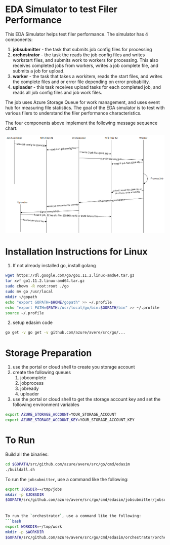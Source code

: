 # EDA Simulator to test Filer Performance

This EDA Simulator helps test filer performance.  The simulator has 4 components:
 1. **jobsubmitter** - the task that submits job config files for processing
 1. **orchestrator** - the task the reads the job config files and writes workstart files, and submits work to workers for processing.  This also receives completed jobs from workers, writes a job complete file, and submits a job for upload.
 1. **worker** - the task that takes a workitem, reads the start files, and writes the complete files and or error file depending on error probability. 
 1. **uploader** - this task receives upload tasks for each completed job, and reads all job config files and job work files.

The job uses Azure Storage Queue for work management, and uses event hub for measuring file statistics.  The goal of the EDA simulator is to test with various filers to understand the filer performance characteristics.

The four components above implement the following message sequence chart:

![Message sequence chart for the job dispatch](../../../../docs/images/edasim/msc.png)

# Installation Instructions for Linux

 1. If not already installed go, install golang

```bash
wget https://dl.google.com/go/go1.11.2.linux-amd64.tar.gz
tar xvf go1.11.2.linux-amd64.tar.gz
sudo chown -R root:root ./go
sudo mv go /usr/local
mkdir ~/gopath
echo "export GOPATH=$HOME/gopath" >> ~/.profile
echo "export PATH=$PATH:/usr/local/go/bin:$GOPATH/bin" >> ~/.profile
source ~/.profile
```

 2. setup edasim code
```bash
go get -v go get -v github.com/azure/avere/src/go/...
```

# Storage Preparation

 1. use the portal or cloud shell to create you storage account
 1. create the following queues
     1. jobcomplete
     1. jobprocess
     1. jobready
     1. uploader
 1. use the portal or cloud shell to get the storage account key and set the following environment variables
```bash
export AZURE_STORAGE_ACCOUNT=YOUR_STORAGE_ACCOUNT
export AZURE_STORAGE_ACCOUNT_KEY=YOUR_STORAGE_ACCOUNT_KEY
```

# To Run

Build all the binaries:
```bash
cd $GOPATH/src/github.com/azure/avere/src/go/cmd/edasim
./buildall.sh
```

To run the `jobsubmitter`, use a command like the following:
```bash
export JOBSDIR=~/tmp/jobs
mkdir -p $JOBSDIR
$GOPATH/src/github.com/azure/avere/src/go/cmd/edasim/jobsubmitter/jobsubmitter -jobBaseFilePath $JOBSDIR -jobCount 20 -userCount 4


To run the `orchestrator`, use a command like the following:
```bash
export WORKDIR=~/tmp/work
mkdir -p $WORKDIR
$GOPATH/src/github.com/azure/avere/src/go/cmd/edasim/orchestrator/orchestrator --jobStartFileBasePath $WORKDIR
```
